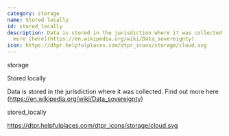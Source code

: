 ```yaml
---
category: storage
name: Stored locally
id: stored_locally
description: Data is stored in the jurisdiction where it was collected. Find out
  more [here](https://en.wikipedia.org/wiki/Data_sovereignty)
icon: https://dtpr.helpfulplaces.com/dtpr_icons/storage/cloud.svg
---
```

storage

Stored locally

Data is stored in the jurisdiction where it was collected. Find out more 
here (https://en.wikipedia.org/wiki/Data_sovereignty)

stored_locally

https://dtpr.helpfulplaces.com/dtpr_icons/storage/cloud.svg